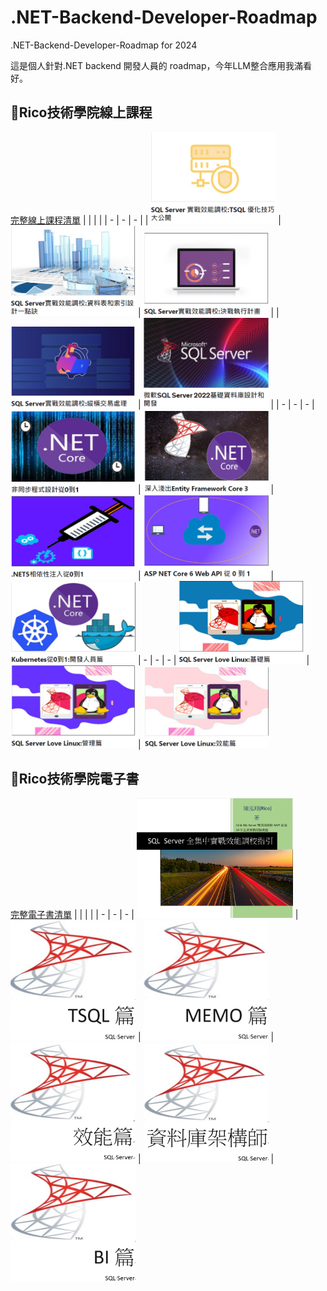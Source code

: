# .NET-Backend-Developer-Roadmap
.NET-Backend-Developer-Roadmap for 2024

這是個人針對.NET backend 開發人員的 roadmap，今年LLM整合應用我滿看好。

## 💯Rico技術學院線上課程
[完整線上課程清單](https://ricochen-s-school.teachable.com/p/myudemy)
|   |   |   |
| - | - | - |
| [<img src="assets/1.png"  width="200">](https://www.udemy.com/course/sql-server-tsql/?referralCode=E7B391784D9E411C5386) | [<img src="assets/2.png"  width="200">](https://www.udemy.com/course/sql-server-table-index/?referralCode=F5C618386D6A95A26ED0) | [<img src="assets/3.png"  width="200">](https://www.udemy.com/course/sql-server-execution-plan/?referralCode=22F0F9971E9BBBF55E75) |
| [<img src="assets/4.png"  width="200">](https://www.udemy.com/course/sql-server-transaction/?referralCode=01D1725846DCDD5E1918) | [<img src="assets/5.png"  width="200">](https://www.udemy.com/course/sql-server-v2022/?referralCode=38F5258D927FE8D1F33C) | 
| - | - | - |
[<img src="assets/6.png"  width="200">](https://www.udemy.com/course/01-async/?referralCode=FF456E58A7A172F8DAE7) | [<img src="assets/7.png"  width="200">](https://www.udemy.com/course/entity-framework-core-3/?referralCode=5EBEE5727A8428F9C7DF) | [<img src="assets/8.png"  width="200">](https://www.udemy.com/course/net501-w/?referralCode=32CCE8E89DB53EB3CBCC) | 
[<img src="assets/9.png"  width="200">](https://www.udemy.com/course/asp-net-core-6-web-api-0-1/?referralCode=8C6E4C674A8C55828949) | [<img src="assets/10.png"  width="200">](https://www.udemy.com/course/kubernetes01/?referralCode=74718318DC045AB60193) 
| - | - | - |
[<img src="assets/11.png"  width="200">](https://www.udemy.com/course/draft/3502206/?referralCode=E34B2B1CEF9A79664BE8) | [<img src="assets/12.png"  width="200">](https://www.udemy.com/course/draft/3502290/?referralCode=29B9E988B89E15724693) | [<img src="assets/13.png"  width="200">](https://www.udemy.com/course/sql-server-love-linux-performance/?referralCode=E0D0F04F986B33790460)

## 💯Rico技術學院電子書
[完整電子書清單](https://ricochen-s-school.teachable.com/p/sqlserverbook)
|   |   |   |
| - | - | - |
[<img src="assets/b1.png"  width="250">](https://ricochen-s-school.teachable.com/p/sql-server-ebook) | [<img src="assets/b2.png"  width="200">](https://ricochen-s-school.teachable.com/p/sql-server-ebook2) | [<img src="assets/b3.png"  width="200">](https://ricochen-s-school.teachable.com/p/sql-server-ebook3) |
[<img src="assets/b4.png"  width="200">](https://ricochen-s-school.teachable.com/p/sql-server-ebook4) | [<img src="assets/b5.png"  width="200">](https://ricochen-s-school.teachable.com/p/sql-server-ebook5) | [<img src="assets/b6.png"  width="200">](https://ricochen-s-school.teachable.com/p/sql-server-ebook6)
